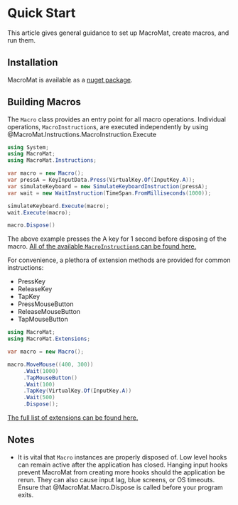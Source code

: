 # Quick Start

This article gives general guidance to set up MacroMat, create macros, and run them.

## Installation

MacroMat is available as a [nuget package](example.com).

## Building Macros

The `Macro` class provides an entry point for all macro operations. Individual 
operations, `MacroInstruction`s, are executed independently by using 
@MacroMat.Instructions.MacroInstruction.Execute

```cs
using System;
using MacroMat;
using MacroMat.Instructions;

var macro = new Macro();
var pressA = KeyInputData.Press(VirtualKey.Of(InputKey.A));
var simulateKeyboard = new SimulateKeyboardInstruction(pressA);
var wait = new WaitInstruction(TimeSpan.FromMilliseconds(1000));

simulateKeyboard.Execute(macro);
wait.Execute(macro);

macro.Dispose()
```

The above example presses the A key for 1 second before disposing of the macro.
[All of the available `MacroInstruction`s can be found here.](/api/MacroMat.Instructions.html)

For convenience, a plethora of extension methods are provided for common instructions:

- PressKey
- ReleaseKey
- TapKey
- PressMouseButton
- ReleaseMouseButton
- TapMouseButton

```cs
using MacroMat;
using MacroMat.Extensions;

var macro = new Macro();

macro.MoveMouse((400, 300))
     .Wait(1000)
     .TapMouseButton()
     .Wait(100)
     .TapKey(VirtualKey.Of(InputKey.A))
     .Wait(500)
     .Dispose();
```

[The full list of extensions can be found here.](/api/MacroMat.Extensions.html)

## Notes

- It is vital that `Macro` instances are properly disposed of. Low level hooks 
can remain active after the application has closed. Hanging input hooks prevent 
MacroMat from creating more hooks should the application be rerun. They can 
also cause input lag, blue screens, or OS timeouts. Ensure that 
@MacroMat.Macro.Dispose is called before your program exits.